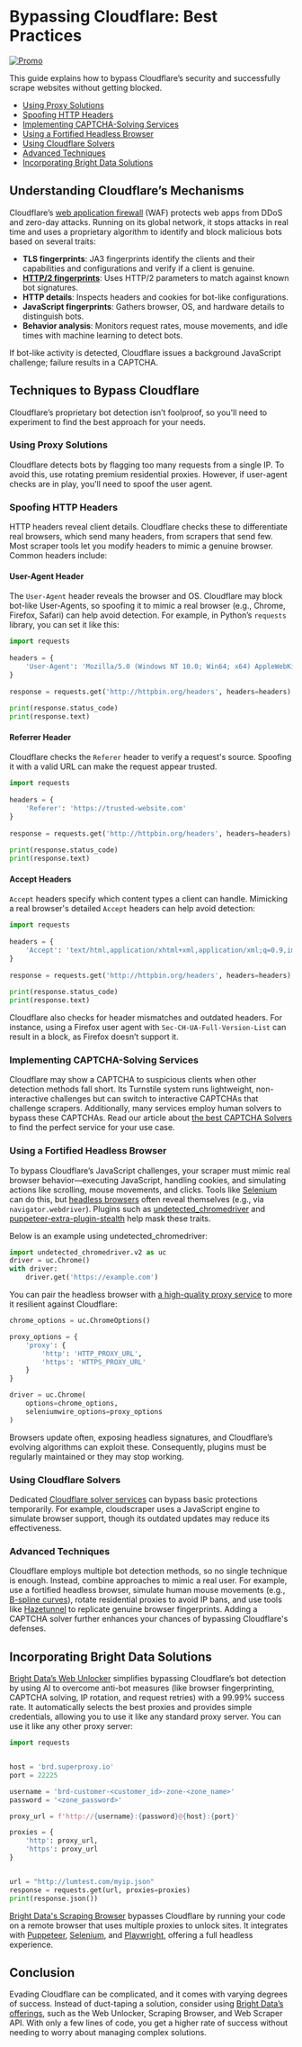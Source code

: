 # Bypassing Cloudflare: Best Practices

[![Promo](https://github.com/luminati-io/LinkedIn-Scraper/raw/main/Proxies%20and%20scrapers%20GitHub%20bonus%20banner.png)](https://brightdata.com/) 

This guide explains how to bypass Cloudflare’s security and successfully scrape websites without getting blocked.

- [Using Proxy Solutions](#using-proxy-solutions)
- [Spoofing HTTP Headers](#spoofing-http-headers)
- [Implementing CAPTCHA-Solving Services](#implementing-captcha-solving-services)
- [Using a Fortified Headless Browser](#using-a-fortified-headless-browser)
- [Using Cloudflare Solvers](#using-cloudflare-solvers)
- [Advanced Techniques](#advanced-techniques)
- [Incorporating Bright Data Solutions](#incorporating-bright-data-solutions)

## Understanding Cloudflare’s Mechanisms

Cloudflare’s [web application firewall](https://www.cloudflare.com/application-services/products/waf/) (WAF) protects web apps from DDoS and zero-day attacks. Running on its global network, it stops attacks in real time and uses a proprietary algorithm to identify and block malicious bots based on several traits:

- **TLS fingerprints**: JA3 fingerprints identify the clients and their capabilities and configurations and verify if a client is genuine.
- **[HTTP/2 fingerprints](https://www.blackhat.com/docs/eu-17/materials/eu-17-Shuster-Passive-Fingerprinting-Of-HTTP2-Clients-wp.pdf)**: Uses HTTP/2 parameters to match against known bot signatures.
- **HTTP details**: Inspects headers and cookies for bot-like configurations.
- **JavaScript fingerprints**: Gathers browser, OS, and hardware details to distinguish bots.
- **Behavior analysis**: Monitors request rates, mouse movements, and idle times with machine learning to detect bots.

If bot-like activity is detected, Cloudflare issues a background JavaScript challenge; failure results in a CAPTCHA.

## Techniques to Bypass Cloudflare

Cloudflare’s proprietary bot detection isn’t foolproof, so you'll need to experiment to find the best approach for your needs.

### Using Proxy Solutions

Cloudflare detects bots by flagging too many requests from a single IP. To avoid this, use rotating premium residential proxies. However, if user-agent checks are in play, you'll need to spoof the user agent.

### Spoofing HTTP Headers

HTTP headers reveal client details. Cloudflare checks these to differentiate real browsers, which send many headers, from scrapers that send few. Most scraper tools let you modify headers to mimic a genuine browser. Common headers include:

#### User-Agent Header

The `User-Agent` header reveals the browser and OS. Cloudflare may block bot-like User-Agents, so spoofing it to mimic a real browser (e.g., Chrome, Firefox, Safari) can help avoid detection. For example, in Python’s `requests` library, you can set it like this:

```python
import requests
 
headers = {
    'User-Agent': 'Mozilla/5.0 (Windows NT 10.0; Win64; x64) AppleWebKit/537.36 (KHTML, like Gecko) Chrome/91.0.4472.124 Safari/537.36'
}
 
response = requests.get('http://httpbin.org/headers', headers=headers)
 
print(response.status_code)
print(response.text)
```

#### Referrer Header

Cloudflare checks the `Referer` header to verify a request's source. Spoofing it with a valid URL can make the request appear trusted.

```python
import requests
 
headers = {
    'Referer': 'https://trusted-website.com'
}
 
response = requests.get('http://httpbin.org/headers', headers=headers)
 
print(response.status_code)
print(response.text)
```

#### Accept Headers

`Accept` headers specify which content types a client can handle. Mimicking a real browser's detailed `Accept` headers can help avoid detection:

```python
import requests
 
headers = {
    'Accept': 'text/html,application/xhtml+xml,application/xml;q=0.9,image/webp,*/*;q=0.8'
}
 
response = requests.get('http://httpbin.org/headers', headers=headers)
 
print(response.status_code)
print(response.text)
```

Cloudflare also checks for header mismatches and outdated headers. For instance, using a Firefox user agent with `Sec-CH-UA-Full-Version-List` can result in a block, as Firefox doesn’t support it.

### Implementing CAPTCHA-Solving Services

Cloudflare may show a CAPTCHA to suspicious clients when other detection methods fall short. Its Turnstile system runs lightweight, non-interactive challenges but can switch to interactive CAPTCHAs that challenge scrapers. Additionally, many services employ human solvers to bypass these CAPTCHAs. Read our article about [the best CAPTCHA Solvers]( https://brightdata.com/blog/web-data/best-captcha-solvers) to find the perfect service for your use case. 

### Using a Fortified Headless Browser

To bypass Cloudflare’s JavaScript challenges, your scraper must mimic real browser behavior—executing JavaScript, handling cookies, and simulating actions like scrolling, mouse movements, and clicks. Tools like [Selenium](https://www.selenium.dev/) can do this, but [headless browsers](https://brightdata.com/blog/web-data/best-headless-browsers) often reveal themselves (e.g., via `navigator.webdriver`). Plugins such as [undetected_chromedriver](https://github.com/ultrafunkamsterdam/undetected-chromedriver) and [puppeteer-extra-plugin-stealth](https://brightdata.com/blog/how-tos/avoid-getting-blocked-with-puppeteer-stealth) help mask these traits.

Below is an example using undetected_chromedriver:

```python
import undetected_chromedriver.v2 as uc
driver = uc.Chrome()
with driver:
    driver.get('https://example.com')
```

You can pair the headless browser with [a high-quality proxy service](https://brightdata.com/proxy-types) to more it resilient against Cloudflare:

```python
chrome_options = uc.ChromeOptions()

proxy_options = {
    'proxy': {
        'http': 'HTTP_PROXY_URL',
        'https': 'HTTPS_PROXY_URL'
    }
}

driver = uc.Chrome(
    options=chrome_options,
    seleniumwire_options=proxy_options
)
```

Browsers update often, exposing headless signatures, and Cloudflare’s evolving algorithms can exploit these. Consequently, plugins must be regularly maintained or they may stop working.

### Using Cloudflare Solvers

Dedicated [Cloudflare solver services](https://github.com/luminati-io/cloudflare-captcha-solver) can bypass basic protections temporarily. For example, cloudscraper uses a JavaScript engine to simulate browser support, though its outdated updates may reduce its effectiveness.

### Advanced Techniques

Cloudflare employs multiple bot detection methods, so no single technique is enough. Instead, combine approaches to mimic a real user. For example, use a fortified headless browser, simulate human mouse movements (e.g., [B-spline curves](https://stackoverflow.com/a/48690652)), rotate residential proxies to avoid IP bans, and use tools like [Hazetunnel](https://github.com/daijro/hazetunnel) to replicate genuine browser fingerprints. Adding a CAPTCHA solver further enhances your chances of bypassing Cloudflare's defenses.

## Incorporating Bright Data Solutions

[Bright Data’s Web Unlocker](https://github.com/luminati-io/web-unlocker-api) simplifies bypassing Cloudflare’s bot detection by using AI to overcome anti-bot measures (like browser fingerprinting, CAPTCHA solving, IP rotation, and request retries) with a 99.99% success rate. It automatically selects the best proxies and provides simple credentials, allowing you to use it like any standard proxy server. You can use it like any other proxy server:

```python
import requests


host = 'brd.superproxy.io'
port = 22225

username = 'brd-customer-<customer_id>-zone-<zone_name>'
password = '<zone_password>'

proxy_url = f'http://{username}:{password}@{host}:{port}'

proxies = {
    'http': proxy_url,
    'https': proxy_url
}


url = "http://lumtest.com/myip.json"
response = requests.get(url, proxies=proxies)
print(response.json())
```

[Bright Data's Scraping Browser](https://github.com/luminati-io/scraping-browser) bypasses Cloudflare by running your code on a remote browser that uses multiple proxies to unlock sites. It integrates with [Puppeteer](https://brightdata.com/products/scraping-browser/puppeteer), [Selenium](https://brightdata.com/products/scraping-browser/selenium), and [Playwright](https://brightdata.com/products/scraping-browser/playwright), offering a full headless experience.

## Conclusion

Evading Cloudflare can be complicated, and it comes with varying degrees of success. Instead of duct-taping a solution, consider using [Bright Data’s offerings](https://brightdata.com/products), such as the Web Unlocker, Scraping Browser, and Web Scraper API. With only a few lines of code, you get a higher rate of success without needing to worry about managing complex solutions.
